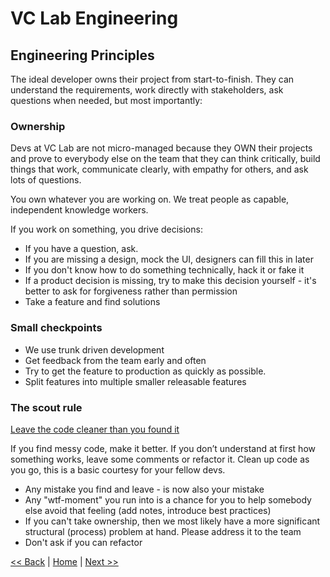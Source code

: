 # VC Lab Engineering
## Engineering Principles

The ideal developer owns their project from start-to-finish. They can understand the requirements, work directly with stakeholders, ask questions when needed, but most importantly: 

### Ownership

Devs at VC Lab are not micro-managed because they OWN their projects and prove to everybody else on the team that they can think critically, build things that work, communicate clearly, with empathy for others, and ask lots of questions. 

You own whatever you are working on. We treat people as capable, independent knowledge workers.

If you work on something, you drive decisions:
- If you have a question, ask.
- If you are missing a design, mock the UI, designers can fill this in later
- If you don't know how to do something technically, hack it or fake it
- If a product decision is missing, try to make this decision yourself - it's better to ask for forgiveness rather than permission
- Take a feature and find solutions

### Small checkpoints

- We use trunk driven development
- Get feedback from the team early and often
- Try to get the feature to production as quickly as possible.
- Split features into multiple smaller releasable features

### The scout rule

[Leave the code cleaner than you found it](http://wiki.c2.com/?BoyScoutRule)

If you find messy code, make it better. If you don’t understand at first how something works, leave some comments or refactor it. Clean up code as you go, this is a basic courtesy for your fellow devs.

- Any mistake you find and leave - is now also your mistake
- Any "wtf-moment" you run into is a chance for you to help somebody else avoid that feeling (add notes, introduce best practices)
- If you can't take ownership, then we most likely have a more significant structural (process) problem at hand. Please address it to the team
- Don't ask if you can refactor

[<< Back](who-you-work-with.md)  |  [Home](README.md)  |  [Next >>](system-architecture.md)
